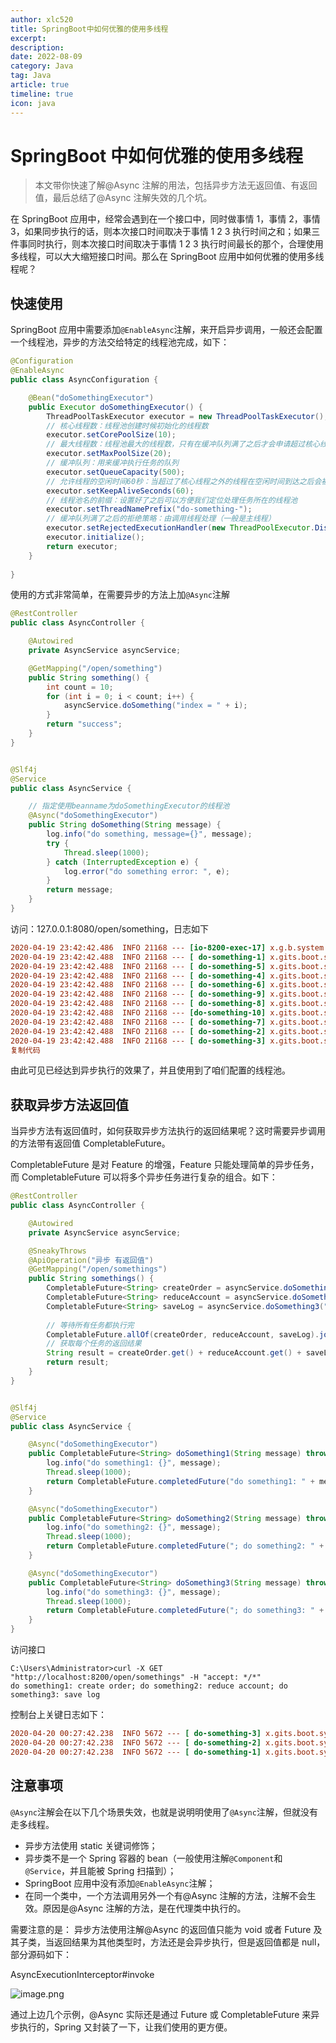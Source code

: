 ```yaml
---
author: xlc520
title: SpringBoot中如何优雅的使用多线程
excerpt: 
description: 
date: 2022-08-09
category: Java
tag: Java
article: true
timeline: true
icon: java
---
```


# SpringBoot 中如何优雅的使用多线程

> 本文带你快速了解@Async 注解的用法，包括异步方法无返回值、有返回值，最后总结了@Async 注解失效的几个坑。

在 SpringBoot 应用中，经常会遇到在一个接口中，同时做事情 1，事情 2，事情 3，如果同步执行的话，则本次接口时间取决于事情 1 2 3
执行时间之和；如果三件事同时执行，则本次接口时间取决于事情 1 2 3 执行时间最长的那个，合理使用多线程，可以大大缩短接口时间。那么在
SpringBoot 应用中如何优雅的使用多线程呢？

## 快速使用

SpringBoot 应用中需要添加`@EnableAsync`注解，来开启异步调用，一般还会配置一个线程池，异步的方法交给特定的线程池完成，如下：

```java
@Configuration
@EnableAsync
public class AsyncConfiguration {

    @Bean("doSomethingExecutor")
    public Executor doSomethingExecutor() {
        ThreadPoolTaskExecutor executor = new ThreadPoolTaskExecutor();
        // 核心线程数：线程池创建时候初始化的线程数
        executor.setCorePoolSize(10);
        // 最大线程数：线程池最大的线程数，只有在缓冲队列满了之后才会申请超过核心线程数的线程
        executor.setMaxPoolSize(20);
        // 缓冲队列：用来缓冲执行任务的队列
        executor.setQueueCapacity(500);
        // 允许线程的空闲时间60秒：当超过了核心线程之外的线程在空闲时间到达之后会被销毁
        executor.setKeepAliveSeconds(60);
        // 线程池名的前缀：设置好了之后可以方便我们定位处理任务所在的线程池
        executor.setThreadNamePrefix("do-something-");
        // 缓冲队列满了之后的拒绝策略：由调用线程处理（一般是主线程）
        executor.setRejectedExecutionHandler(new ThreadPoolExecutor.DiscardPolicy());
        executor.initialize();
        return executor;
    }
    
}
```

使用的方式非常简单，在需要异步的方法上加`@Async`注解

```java
@RestController
public class AsyncController {

    @Autowired
    private AsyncService asyncService;

    @GetMapping("/open/something")
    public String something() {
        int count = 10;
        for (int i = 0; i < count; i++) {
            asyncService.doSomething("index = " + i);
        }
        return "success";
    }
}


@Slf4j
@Service
public class AsyncService {

    // 指定使用beanname为doSomethingExecutor的线程池
    @Async("doSomethingExecutor")
    public String doSomething(String message) {
        log.info("do something, message={}", message);
        try {
            Thread.sleep(1000);
        } catch (InterruptedException e) {
            log.error("do something error: ", e);
        }
        return message;
    }
}
```

访问：127.0.0.1:8080/open/something，日志如下

```ini
2020-04-19 23:42:42.486  INFO 21168 --- [io-8200-exec-17] x.g.b.system.controller.AsyncController  : do something end, time 8 milliseconds
2020-04-19 23:42:42.488  INFO 21168 --- [ do-something-1] x.gits.boot.system.service.AsyncService  : do something, message=index = 0
2020-04-19 23:42:42.488  INFO 21168 --- [ do-something-5] x.gits.boot.system.service.AsyncService  : do something, message=index = 4
2020-04-19 23:42:42.488  INFO 21168 --- [ do-something-4] x.gits.boot.system.service.AsyncService  : do something, message=index = 3
2020-04-19 23:42:42.488  INFO 21168 --- [ do-something-6] x.gits.boot.system.service.AsyncService  : do something, message=index = 5
2020-04-19 23:42:42.488  INFO 21168 --- [ do-something-9] x.gits.boot.system.service.AsyncService  : do something, message=index = 8
2020-04-19 23:42:42.488  INFO 21168 --- [ do-something-8] x.gits.boot.system.service.AsyncService  : do something, message=index = 7
2020-04-19 23:42:42.488  INFO 21168 --- [do-something-10] x.gits.boot.system.service.AsyncService  : do something, message=index = 9
2020-04-19 23:42:42.488  INFO 21168 --- [ do-something-7] x.gits.boot.system.service.AsyncService  : do something, message=index = 6
2020-04-19 23:42:42.488  INFO 21168 --- [ do-something-2] x.gits.boot.system.service.AsyncService  : do something, message=index = 1
2020-04-19 23:42:42.488  INFO 21168 --- [ do-something-3] x.gits.boot.system.service.AsyncService  : do something, message=index = 2
复制代码
```

由此可见已经达到异步执行的效果了，并且使用到了咱们配置的线程池。

## 获取异步方法返回值

当异步方法有返回值时，如何获取异步方法执行的返回结果呢？这时需要异步调用的方法带有返回值 CompletableFuture。

CompletableFuture 是对 Feature 的增强，Feature 只能处理简单的异步任务，而 CompletableFuture 可以将多个异步任务进行复杂的组合。如下：

```java
@RestController
public class AsyncController {

    @Autowired
    private AsyncService asyncService;

    @SneakyThrows
    @ApiOperation("异步 有返回值")
    @GetMapping("/open/somethings")
    public String somethings() {
        CompletableFuture<String> createOrder = asyncService.doSomething1("create order");
        CompletableFuture<String> reduceAccount = asyncService.doSomething2("reduce account");
        CompletableFuture<String> saveLog = asyncService.doSomething3("save log");
        
        // 等待所有任务都执行完
        CompletableFuture.allOf(createOrder, reduceAccount, saveLog).join();
        // 获取每个任务的返回结果
        String result = createOrder.get() + reduceAccount.get() + saveLog.get();
        return result;
    }
}


@Slf4j
@Service
public class AsyncService {

    @Async("doSomethingExecutor")
    public CompletableFuture<String> doSomething1(String message) throws InterruptedException {
        log.info("do something1: {}", message);
        Thread.sleep(1000);
        return CompletableFuture.completedFuture("do something1: " + message);
    }

    @Async("doSomethingExecutor")
    public CompletableFuture<String> doSomething2(String message) throws InterruptedException {
        log.info("do something2: {}", message);
        Thread.sleep(1000);
        return CompletableFuture.completedFuture("; do something2: " + message);
    }

    @Async("doSomethingExecutor")
    public CompletableFuture<String> doSomething3(String message) throws InterruptedException {
        log.info("do something3: {}", message);
        Thread.sleep(1000);
        return CompletableFuture.completedFuture("; do something3: " + message);
    }
}
```

访问接口

```vbnet
C:\Users\Administrator>curl -X GET "http://localhost:8200/open/somethings" -H "accept: */*"
do something1: create order; do something2: reduce account; do something3: save log
```

控制台上关键日志如下：

```ini
2020-04-20 00:27:42.238  INFO 5672 --- [ do-something-3] x.gits.boot.system.service.AsyncService  : do something3: save log
2020-04-20 00:27:42.238  INFO 5672 --- [ do-something-2] x.gits.boot.system.service.AsyncService  : do something2: reduce account
2020-04-20 00:27:42.238  INFO 5672 --- [ do-something-1] x.gits.boot.system.service.AsyncService  : do something1: create order
```

## 注意事项

`@Async`注解会在以下几个场景失效，也就是说明明使用了`@Async`注解，但就没有走多线程。

- 异步方法使用 static 关键词修饰；
- 异步类不是一个 Spring 容器的 bean（一般使用注解`@Component`和`@Service`，并且能被 Spring 扫描到）；
- SpringBoot 应用中没有添加`@EnableAsync`注解；
- 在同一个类中，一个方法调用另外一个有@Async 注解的方法，注解不会生效。原因是@Async 注解的方法，是在代理类中执行的。

需要注意的是： 异步方法使用注解@Async 的返回值只能为 void 或者 Future 及其子类，当返回结果为其他类型时，方法还是会异步执行，但是返回值都是
null，部分源码如下：

AsyncExecutionInterceptor#invoke

![image.png](https://p1-jj.byteimg.com/tos-cn-i-t2oaga2asx/gold-user-assets/2020/5/28/1725ba6de41fa8b1~tplv-t2oaga2asx-zoom-in-crop-mark:3024:0:0:0.awebp)

通过上边几个示例，@Async 实际还是通过 Future 或 CompletableFuture 来异步执行的，Spring 又封装了一下，让我们使用的更方便。
